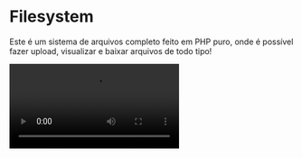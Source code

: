 <h1>Filesystem</h1>

<p>Este é um sistema de arquivos completo feito em PHP puro, onde é possível fazer upload, visualizar e baixar arquivos de todo tipo!</p>

<video src='https://user-images.githubusercontent.com/89546855/215437191-214cfe67-7fab-45f8-8573-13eccc637c83.mp4
' />


